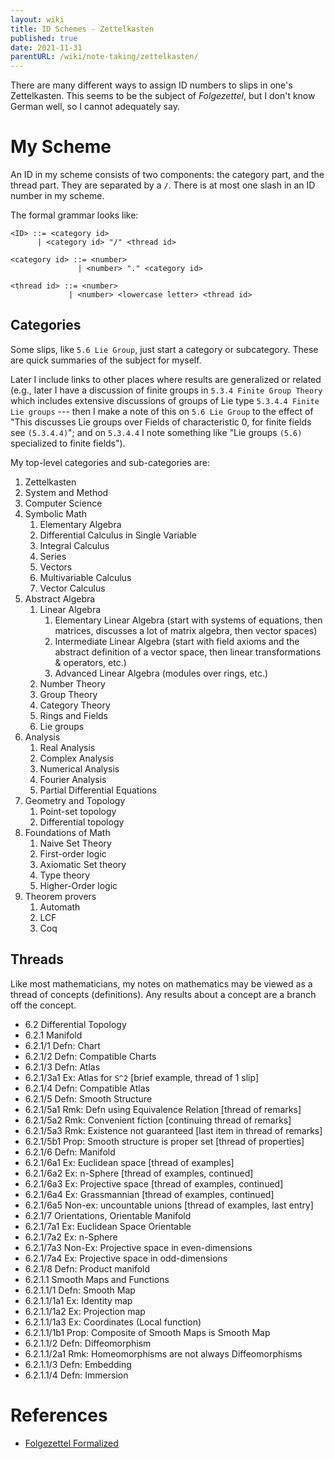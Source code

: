 ```yaml
---
layout: wiki
title: ID Schemes - Zettelkasten
published: true
date: 2021-11-31
parentURL: /wiki/note-taking/zettelkasten/
---
```


There are many different ways to assign ID numbers to slips in one's
Zettelkasten. This seems to be the subject of _Folgezettel_, but I don't
know German well, so I cannot adequately say.

# My Scheme

An ID in my scheme consists of two components: the category part, and
the thread part. They are separated by a `/`. There is at most one slash
in an ID number in my scheme.

The formal grammar looks like:

```
<ID> ::= <category id>
      | <category id> "/" <thread id>

<category id> ::= <number>
               | <number> "." <category id>

<thread id> ::= <number>
             | <number> <lowercase letter> <thread id>
```

## Categories

Some slips, like `5.6 Lie Group`, just start a category or subcategory.
These are quick summaries of the subject for myself.

Later I include
links to other places where results are generalized or related (e.g.,
later I have a discussion of finite groups in `5.3.4 Finite Group Theory`
which includes extensive discussions of groups of Lie type `5.3.4.4
Finite Lie groups` --- then I make a note of this on `5.6 Lie Group` to
the effect of "This discusses Lie groups over Fields of characteristic
0, for finite fields see `(5.3.4.4)`"; and on `5.3.4.4` I note something
like "Lie groups `(5.6)` specialized to finite fields").

My top-level categories and sub-categories are:

1. Zettelkasten
2. System and Method
3. Computer Science
4. Symbolic Math
   1. Elementary Algebra
   2. Differential Calculus in Single Variable
   3. Integral Calculus
   4. Series
   5. Vectors
   6. Multivariable Calculus
   7. Vector Calculus
5. Abstract Algebra
   1. Linear Algebra
      1. Elementary Linear Algebra (start with systems of equations,
         then matrices, discusses a lot of matrix algebra, then vector
         spaces)
      2. Intermediate Linear Algebra (start with field axioms and the
         abstract definition of a vector space, then linear
         transformations & operators, etc.)
      3. Advanced Linear Algebra (modules over rings, etc.)
   2. Number Theory
   3. Group Theory
   4. Category Theory
   5. Rings and Fields
   6. Lie groups
6. Analysis
   1. Real Analysis
   2. Complex Analysis
   3. Numerical Analysis
   4. Fourier Analysis
   5. Partial Differential Equations
7. Geometry and Topology
   1. Point-set topology
   2. Differential topology
8. Foundations of Math
   1. Naive Set Theory
   2. First-order logic
   3. Axiomatic Set theory
   4. Type theory
   5. Higher-Order logic
9. Theorem provers
   1. Automath
   2. LCF
   3. Coq


## Threads

Like most mathematicians, my notes on mathematics may be viewed as a
thread of concepts (definitions). Any results about a concept are a
branch off the concept.

- 6.2 Differential Topology
- 6.2.1 Manifold
- 6.2.1/1 Defn: Chart
- 6.2.1/2 Defn: Compatible Charts
- 6.2.1/3 Defn: Atlas
- 6.2.1/3a1 Ex: Atlas for `S^2` [brief example, thread of 1 slip]
- 6.2.1/4 Defn: Compatible Atlas
- 6.2.1/5 Defn: Smooth Structure
- 6.2.1/5a1 Rmk: Defn using Equivalence Relation [thread of remarks]
- 6.2.1/5a2 Rmk: Convenient fiction [continuing thread of remarks]
- 6.2.1/5a3 Rmk: Existence not guaranteed [last item in thread of remarks]
- 6.2.1/5b1 Prop: Smooth structure is proper set [thread of properties]
- 6.2.1/6 Defn: Manifold
- 6.2.1/6a1 Ex: Euclidean space [thread of examples]
- 6.2.1/6a2 Ex: n-Sphere [thread of examples, continued]
- 6.2.1/6a3 Ex: Projective space [thread of examples, continued]
- 6.2.1/6a4 Ex: Grassmannian [thread of examples, continued]
- 6.2.1/6a5 Non-ex: uncountable unions [thread of examples, last entry]
- 6.2.1/7 Orientations, Orientable Manifold
- 6.2.1/7a1 Ex: Euclidean Space Orientable
- 6.2.1/7a2 Ex: n-Sphere
- 6.2.1/7a3 Non-Ex: Projective space in even-dimensions
- 6.2.1/7a4 Ex: Projective space in odd-dimensions
- 6.2.1/8 Defn: Product manifold
- 6.2.1.1 Smooth Maps and Functions
- 6.2.1.1/1 Defn: Smooth Map
- 6.2.1.1/1a1 Ex: Identity map
- 6.2.1.1/1a2 Ex: Projection map
- 6.2.1.1/1a3 Ex: Coordinates (Local function)
- 6.2.1.1/1b1 Prop: Composite of Smooth Maps is Smooth Map
- 6.2.1.1/2 Defn: Diffeomorphism
- 6.2.1.1/2a1 Rmk: Homeomorphisms are not always Diffeomorphisms
- 6.2.1.1/3 Defn: Embedding
- 6.2.1.1/4 Defn: Immersion

# References

- [Folgezettel Formalized](https://forum.zettelkasten.de/discussion/comment/13422/#Comment_13422)
